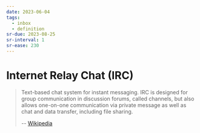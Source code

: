 ```yaml
---
date: 2023-06-04
tags:
  - inbox
  - definition
sr-due: 2023-08-25
sr-interval: 1
sr-ease: 230
---
```


# Internet Relay Chat (IRC)

> Text-based chat system for instant messaging. IRC is designed for group
> communication in discussion forums, called channels, but also allows
> one-on-one communication via private message as well as chat and data
> transfer, including file sharing.
>
> -- [Wikipedia](https://en.wikipedia.org/wiki/Internet_Relay_Chat)
